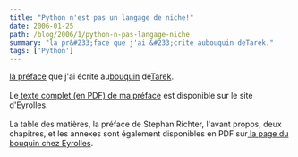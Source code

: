 ```yaml
---
title: "Python n'est pas un langage de niche!"
date: 2006-01-25
path: /blog/2006/1/python-n-pas-langage-niche
summary: "la pr&#233;face que j'ai &#233;crite aubouquin deTarek."
tags: ['Python']
---
```


<a href="http://www.editions-eyrolles.com/Chapitres/9782212116779/Preface_Ziade.pdf">
  la pr&#233;face</a> que j'ai &#233;crite au<a href="http://programmation-python.org/sections/news/livre-plus-d-extraits/">bouquin</a>
  de<a href="http://blogs.nuxeo.com/sections/blogs/tarek_ziade">Tarek</a>.<br><br>
  Le<a href="http://www.editions-eyrolles.com/Chapitres/9782212116779/Preface_Ziade.pdf">
  texte complet (en PDF) de ma pr&#233;face</a> est disponible sur le site
  d'Eyrolles.<br><br>
  La table des mati&#232;res, la pr&#233;face de Stephan Richter, l'avant propos, deux
  chapitres, et les annexes sont &#233;galement disponibles en PDF sur<a href="http://www.editions-eyrolles.com/Livre/9782212116779/programmation-python">
  la page du bouquin chez Eyrolles</a>. 

